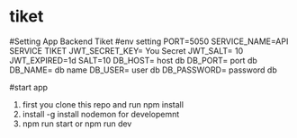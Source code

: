 # tiket


#Setting App Backend Tiket
#env setting
PORT=5050
SERVICE_NAME=API SERVICE TIKET
JWT_SECRET_KEY= You Secret
JWT_SALT= 10
JWT_EXPIRED=1d
SALT=10
DB_HOST= host db
DB_PORT= port db
DB_NAME= db name
DB_USER= user db
DB_PASSWORD= password db

#start app
1. first you clone this repo and run npm install
2. install -g install nodemon for developemnt
3. npm run start or npm run dev
